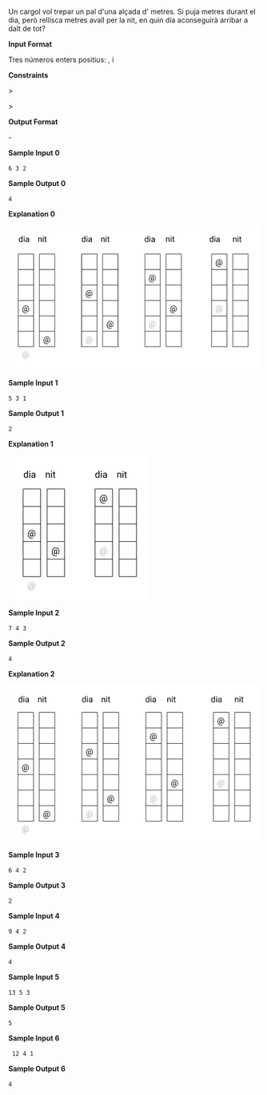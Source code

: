 Un cargol vol trepar un pal d'una alçada d' metres. Si puja  metres
durant el dia, però rellisca  metres avall per la nit, en quin dia
aconseguirà arribar a dalt de tot?

**Input Format**

Tres números enters positius: ,  i 

**Constraints**

\> 

\> 

**Output Format**

\-

**Sample Input 0**

    6 3 2

**Sample Output 0**

``` 
4
```

**Explanation 0**

![image](1601420565-ca68dfa438-cargol.png)

**Sample Input 1**

    5 3 1

**Sample Output 1**

``` 
2
```

**Explanation 1**

![image](1601420706-04227ef7c8-cargol2.png)

**Sample Input 2**

    7 4 3

**Sample Output 2**

``` 
4
```

**Explanation 2**

![image](1601421627-65fb1ccd48-cargol3.png)

**Sample Input 3**

    6 4 2

**Sample Output 3**

``` 
2
```

**Sample Input 4**

    9 4 2

**Sample Output 4**

``` 
4
```

**Sample Input 5**

    13 5 3

**Sample Output 5**

``` 
5
```

**Sample Input 6**

``` 
 12 4 1
```

**Sample Output 6**

``` 
4
```
